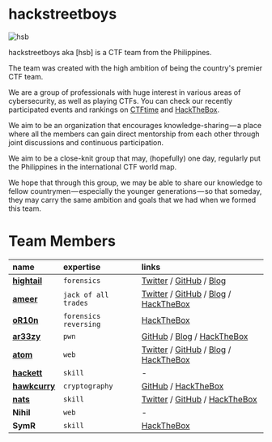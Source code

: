 # hackstreetboys

![hsb](https://i.imgur.com/X5q5l2i.jpg)

hackstreetboys aka [hsb] is a CTF team from the Philippines.

The team was created with the high ambition of being the country's premier CTF team.

We are a group of professionals with huge interest in various areas of cybersecurity, as well as playing CTFs. You can check our recently participated events and rankings on [CTFtime](https://ctftime.org/team/43377) and [HackTheBox](https://www.hackthebox.eu/home/teams/profile/1246).

We aim to be an organization that encourages knowledge-sharing — a place where all the members can gain direct mentorship from each other through joint discussions and continuous participation. 

We aim to be a close-knit group that may, (hopefully) one day, regularly put the Philippines in the international CTF world map. 

We hope that through this group, we may be able to share our knowledge to fellow countrymen — especially the younger generations — so that someday, they may carry the same ambition and goals that we had when we formed this team.

# Team Members

| name        | expertise          | links |
|:-------------|:------------------|:------|
| [**hightail**](https://ctftime.org/user/27765) | `forensics` | [Twitter](https://twitter.com/mzer0n) / [GitHub](https://github.com/monliclican) / [Blog](https://medium.com/@monliclican) |
| [**ameer**](https://ctftime.org/user/44107) | `jack of all trades`  | [Twitter](https://twitter.com/ameerpornillos) / [GitHub](https://github.com/ameerpornillos) / [Blog](https://ethicalhackers.club/) / [HackTheBox](https://www.hackthebox.eu/home/users/profile/93872) |
| [**oR10n**](https://ctftime.org/user/27824) | `forensics` `reversing`      | [HackTheBox](https://www.hackthebox.eu/home/users/profile/12604)  |
| [**ar33zy**](https://ctftime.org/user/38734) | `pwn` | [GitHub](https://github.com/ar33zy) / [Blog](https://medium.com/@ar33zy) / [HackTheBox](https://www.hackthebox.eu/home/users/profile/26849) |
| [**atom**](https://ctftime.org/user/31677) | `web` | [Twitter](https://twitter.com/@ajdumanhug) / [GitHub](https://github.com/ajdumanhug) / [Blog](https://medium.com/@ajdumanhug) / [HackTheBox](https://www.hackthebox.eu/home/users/profile/55589) |
| [**hackett**](https://ctftime.org/user/45247) | `skill` | -  |
| [**hawkcurry**](https://ctftime.org/user/44130) | `cryptography` | [GitHub](https://github.com/pberba) / [HackTheBox](https://www.hackthebox.eu/home/users/profile/26847) |
| [**nats**](https://ctftime.org/user/46414) | `skill` | [Twitter](https://twitter.com/nandwaninathu) / [GitHub](https://github.com/nathunandwani) / [HackTheBox](https://www.hackthebox.eu/home/users/profile/19087) |
| **Nihil** | `web` | -  |
| **SymR** | `skill` | [HackTheBox](https://www.hackthebox.eu/home/users/profile/50201) |
